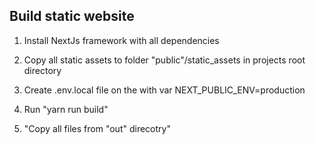 ## Build static website


1. Install NextJs framework with all dependencies

2. Copy all static assets to folder "public"/static_assets in projects root directory

3. Create .env.local file on the with var NEXT_PUBLIC_ENV=production

4. Run "yarn run build"

5. "Copy all files from "out" direcotry"
